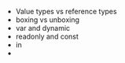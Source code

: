 - Value types vs reference types
- boxing vs unboxing
- var and dynamic
- readonly and const
- in
- 
